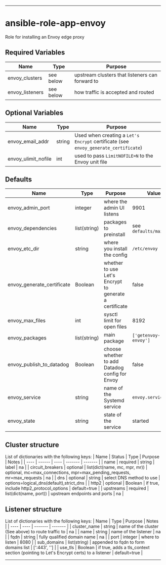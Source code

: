 ----
# ansible-role-app-envoy
Role for installing an Envoy edge proxy

## Required Variables
| Name | Type | Purpose |
| ---- | ------- | ----- |
| envoy_clusters | see below | upstream clusters that listeners can forward to |
| envoy_listeners| see below | how traffic is accepted and routed |

## Optional Variables
| Name | Type | Purpose |
| ---- | ------- | ----- |
| envoy_email_addr | string | Used when creating a `Let's Encrypt` certificate (see `envoy_generate_certificate`) |
| envoy_ulimit_nofile | int | used to pass `LimitNOFILE=N` to the Envoy unit file |

## Defaults
| Name | Type | Purpose | Value |
| ---- | ---- | ------- | ----- |
| envoy_admin_port | integer | where the admin UI listens | 9901 |
| envoy_dependencies | list(string) | packages to preinstall | see `defaults/main.yml` |
| envoy_etc_dir | string | where you install the config | `/etc/envoy` |
| envoy_generate_certificate | Boolean | whether to use Let's Encrypt to generate a certificate | false |
| envoy_max_files | int | sysctl limit for open files | 8192 |
| envoy_packages | list(string) | main package | `['getenvoy-envoy']` |
| envoy_publish_to_datadog | Boolean | choose whether to add Datadog config for Envoy | false |
| envoy_service | string | name of the Systemd service | `envoy.service` |
| envoy_state | string | state of the service | started |

## Cluster structure
List of dictionaries with the following keys:
| Name | Status | Type | Purpose | Notes |
| ---- | ------ | ---- | ------- | ------- |
| name | required | string | label | na |
| circuit_breakers | optional | list(dict(name, mc, mpr, mr)) | optional, mc=max_connections, mpr=max_pending_requests, mr=max_requests | na |
| dns | optional | string | select DNS method to use | options=logical_dns(default),strict_dns |
| http2 | optional | Boolean | if true, include http2_protocol_options | default=true |
| upstreams | required | list(dict(name, port)) | upstream endpoints and ports | na |

## Listener structure
List of dictionaries with the following keys:
| Name | Type | Purpose | Notes |
| ---- | ---- | ------- | ------- |
| cluster_name | string | name of the cluster (See above) to route traffic to | na |
| name | string | name of the listener | na |
| fqdn | string | fully qualified domain name | na |
| port | integer | where to listen | 8080 |
| sub_domains | list(string) | appended to fqdn to form domains list | [':443', ''] |
| use_tls | Boolean | if true, adds a tls_context section (pointing to Let's Encrypt certs) to a listener | default=true |

****
